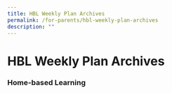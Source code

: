 ```yaml
---
title: HBL Weekly Plan Archives
permalink: /for-parents/hbl-weekly-plan-archives
description: ""
---
```

# **HBL Weekly Plan Archives**

### Home-based Learning